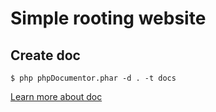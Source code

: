 # Simple rooting website
<!-- Licence iT -->

## Create doc
```
$ php phpDocumentor.phar -d . -t docs
```
[Learn more about doc](https://docs.phpdoc.org/3.0/guide/getting-started/installing.html#installation)
